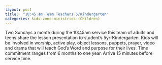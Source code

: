 ```yaml
---
layout: post
title:  "10:45 am Team Teachers 5/Kindergarten"
categories: kids-zone-ministries-(Children)
---
```


Two Sundays a month during the 10:45am service this team of adults and teens share the lesson presentation to student’s 5yr-Kindergarten.  Kids will be involved in worship, active play, object lessons, puppets, prayer, video and drama that will teach God’s Word and purpose for their lives. Time commitment ranges from 6 months to one year. Arrive 15 minutes before service time. 